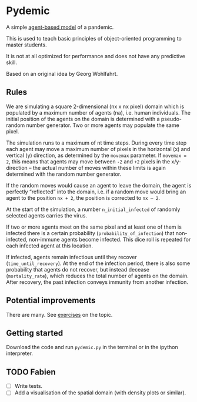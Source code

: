 # Pydemic

A simple [agent-based model](https://en.wikipedia.org/wiki/Agent-based_model) of a pandemic.

This is used to teach basic principles of object-oriented programming to master students.

It is not at all optimized for performance and does not have any predictive skill.

Based on an original idea by Georg Wohlfahrt.

## Rules

We are simulating a square 2-dimensional (nx x nx pixel) domain which is populated 
by a maximum number of agents (na), i.e. human individuals. The initial position 
of the agents on the domain is determined with a pseudo-random number generator. 
Two or more agents may populate the same pixel. 

The simulation runs to a maximum of nt time steps. 
During every time step each agent may move a maximum number of pixels in 
the horizontal (x) and vertical (y) direction, as determined by the 
`movemax` parameter. If `movemax = 2`, this means that agents may move 
between `-2` and `+2` pixels in the x/y-direction – the actual number of 
moves within these limits is again determined with the random number generator. 

If the random moves would cause an agent to leave the domain, the agent is 
perfectly “reflected” into the domain, i.e. if a random move would bring an 
agent to the position `nx + 2`, the position is corrected to `nx – 2`. 

At the start of the simulation, a number `n_initial_infected` of 
randomly selected agents carries the virus.

If two or more agents meet on the same pixel and at least one of them is 
infected there is a certain probability (`probability_of_infection`) 
that non-infected, non-immune agents become infected. 
This dice roll is repeated for each infected agent at this location.

If infected, agents remain infectious until they recover (`time_until_recovery`). 
At the end of the infection period, there is also some probability that 
agents do not recover, but instead decease (`mortality_rate`), 
which reduces the total number of agents on the domain. 
After recovery, the past infection conveys immunity from another infection.

## Potential improvements

There are many. See [exercises](https://fabienmaussion.info/scientific_programming) on the topic.

## Getting started

Download the code and run `pydemic.py` in the terminal or in the ipython interpreter.

## TODO Fabien

- [ ] Write tests.
- [ ] Add a visualisation of the spatial domain (with density plots or similar).
